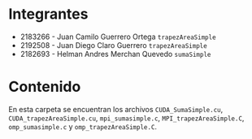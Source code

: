 # Integrantes
- 2183266 - Juan Camilo Guerrero Ortega `trapezAreaSimple`
- 2192508 - Juan Diego Claro Guerrero `trapezAreaSimple`
- 2182693 - Helman Andres Merchan Quevedo `sumaSimple`

# Contenido
En esta carpeta se encuentran los archivos `CUDA_SumaSimple.cu`, `CUDA_trapezAreaSimple.cu`, `mpi_sumasimple.c`, `MPI_trapezAreaSimple.C`, `omp_sumasimple.c` y `omp_trapezAreaSimple.C`.

